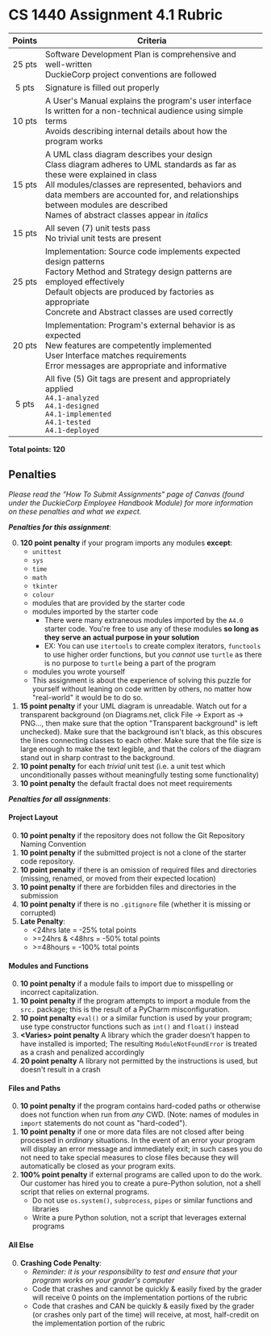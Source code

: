 # CS 1440 Assignment 4.1 Rubric

| Points | Criteria
|:------:|--------------------------------------------------------------------------------
| 25 pts | Software Development Plan is comprehensive and well-written<br/>DuckieCorp project conventions are followed
| 5 pts  | Signature is filled out properly
| 10 pts | A User's Manual explains the program's user interface<br/>Is written for a non-technical audience using simple terms<br/>Avoids describing internal details about how the program works
| 15 pts | A UML class diagram describes your design<br/>Class diagram adheres to UML standards as far as these were explained in class<br/>All modules/classes are represented, behaviors and data members are accounted for, and relationships between modules are described<br/>Names of abstract classes appear in *italics*
| 15 pts | All seven (7) unit tests pass<br/>No trivial unit tests are present
| 25 pts | Implementation: Source code implements expected design patterns<br/>Factory Method and Strategy design patterns are employed effectively<br/>Default objects are produced by factories as appropriate<br/>Concrete and Abstract classes are used correctly
| 20 pts | Implementation: Program's external behavior is as expected<br/>New features are competently implemented<br/>User Interface matches requirements<br/>Error messages are appropriate and informative
| 5 pts  | All five (5) Git tags are present and appropriately applied <br/>`A4.1-analyzed` <br/>`A4.1-designed` <br/>`A4.1-implemented` <br/>`A4.1-tested` <br/>`A4.1-deployed`

**Total points: 120**


## Penalties
*Please read the "How To Submit Assignments" page of Canvas (found under the DuckieCorp Employee Handbook Module) for more information on these penalties and what we expect.*

***Penalties for this assignment***:

0.  **120 point penalty** if your program imports any modules **except**:
    *   `unittest`
    *   `sys`
    *   `time`
    *   `math`
    *   `tkinter`
    *   `colour`
    *   modules that are provided by the starter code
    *   modules imported by the starter code
        *   There were many extraneous modules imported by the `A4.0` starter code. You're free to use any of these modules **so long as they serve an actual purpose in your solution**
        *   EX: You can use `itertools` to create complex iterators, `functools` to use higher order functions, but you *cannot* use `turtle` as there is no purpose to `turtle` being a part of the program
    *   modules you wrote yourself
    *   This assignment is about the experience of solving this puzzle for yourself without leaning on code written by others, no matter how "real-world" it would be to do so.
1.  **15 point penalty**  if your UML diagram is unreadable.  Watch out for a transparent background (on Diagrams.net, click File -> Export as -> PNG..., then make sure that the option "Transparent background" is left unchecked).  Make sure that the background isn't black, as this obscures the lines connecting classes to each other.  Make sure that the file size is large enough to make the text legible, and that the colors of the diagram stand out in sharp contrast to the background.
2.  **10 point penalty** for each  _trivial_ unit test (i.e. a unit test which unconditionally passes without meaningfully testing some functionality)
3.  **10 point penalty** the default fractal does not meet requirements


***Penalties for all assignments***:

#### Project Layout
0. **10 point penalty** if the repository does not follow the Git Repository Naming Convention
1. **10 point penalty** if the submitted project is not a clone of the starter code repository.
2. **10 point penalty** if there is an omission of required files and directories (missing, renamed, or moved from their expected location)
3. **10 point penalty** if there are forbidden files and directories in the submission
4. **10 point penalty** if there is no `.gitignore` file (whether it is missing or corrupted)
5. **Late Penalty**:
    *   \<24hrs late = -25% total points
    *   \>=24hrs & <48hrs = -50% total points
    *   \>=48hours = -100% total points

#### Modules and Functions
0. **10 point penalty** if a module fails to import due to misspelling or incorrect capitalization.
1. **10 point penalty** if the program attempts to import a module from the `src.` package; this is the result of a PyCharm misconfiguration.
2. **10 point penalty** `eval()` or a similar function is used by your program; use type constructor functions such as `int()` and `float()` instead
3. **\<Varies\> point penalty** A library which the grader doesn't happen to have installed is imported; The resulting `ModuleNotFoundError` is treated as a crash and penalized accordingly
4. **20 point penalty** A library not permitted by the instructions is used, but doesn't result in a crash

#### Files and Paths
0. **10 point penalty** if the program contains hard-coded paths or otherwise does not function when run from *any* CWD.  (Note: names of modules in `import` statements do not count as "hard-coded").
1. **10 point penalty** if one or more data files are not closed after being processed in *ordinary* situations.  In the event of an error your program will display an error message and immediately exit; in such cases you do not need to take special measures to close files because they will automatically be closed as your program exits.
2. **100% point penalty** if external programs are called upon to do the work.  Our customer has hired you to create a pure-Python solution, not a shell script that relies on external programs.
    - Do not use `os.system()`, `subprocess`, `pipes` or similar functions and libraries
    - Write a pure Python solution, not a script that leverages external programs

#### All Else
0. **Crashing Code Penalty**:
    * *Reminder: it is your responsibility to test and ensure that your program works on your grader's computer*
    *   Code that crashes and cannot be quickly & easily fixed by the grader will receive 0 points on the implementation portions of the rubric
    *   Code that crashes and CAN be quickly & easily fixed by the grader (or crashes only part of the time) will receive, at most, half-credit on the implementation portion of the rubric
